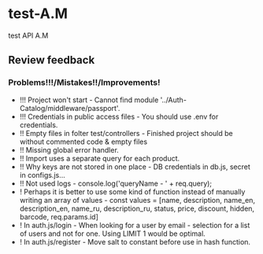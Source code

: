 # test-A.M
test API A.M

## Review feedback

### Problems!!!/Mistakes!!/Improvements!
- !!! Project won't start - Cannot find module '../Auth-Catalog/middleware/passport'.
- !!! Credentials in public access files - You should use .env for credentials.
- !! Empty files in folter test/controllers - Finished project should be without commented code & empty files
- !! Missing global error handler.
- !! Import uses a separate query for each product.
- !! Why keys are not stored in one place - DB credentials in db.js, secret in configs.js...
- !! Not used logs - console.log('queryName - ' + req.query);
- ! Perhaps it is better to use some kind of function instead of manually writing an array of values - const values = [name, description, name_en, description_en, name_ru, description_ru, status, price, discount, hidden, barcode, req.params.id]
- ! In auth.js/login - When looking for a user by email - selection for a list of users and not for one. Using LIMIT 1 would be optimal.
- ! In auth.js/register - Move salt to constant before use in hash function.
